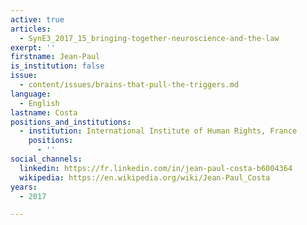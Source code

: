```yaml
---
active: true
articles:
  - SynE3_2017_15_bringing-together-neuroscience-and-the-law
exerpt: ''
firstname: Jean-Paul
is_institution: false
issue:
  - content/issues/brains-that-pull-the-triggers.md
language:
  - English
lastname: Costa
positions_and_institutions:
  - institution: International Institute of Human Rights, France
    positions:
      - ''
social_channels:
  linkedin: https://fr.linkedin.com/in/jean-paul-costa-b6004364
  wikipedia: https://en.wikipedia.org/wiki/Jean-Paul_Costa
years:
  - 2017

---
```

